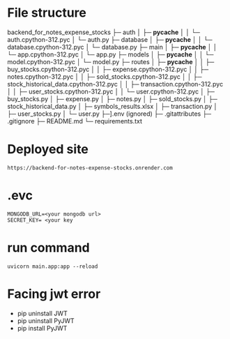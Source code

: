 # File structure
backend_for_notes_expense_stocks
  ├─ auth
  │  ├─ __pycache__
  │  │  └─ auth.cpython-312.pyc
  │  └─ auth.py
  ├─ database
  │  ├─ __pycache__
  │  │  └─ database.cpython-312.pyc
  │  └─ database.py
  ├─ main
  │  ├─ __pycache__
  │  │  └─ app.cpython-312.pyc
  │  └─ app.py
  ├─ models
  │  ├─ __pycache__
  │  │  └─ model.cpython-312.pyc
  │  └─ model.py
  ├─ routes
  │  ├─ __pycache__
  │  │  ├─ buy_stocks.cpython-312.pyc
  │  │  ├─ expense.cpython-312.pyc
  │  │  ├─ notes.cpython-312.pyc
  │  │  ├─ sold_stocks.cpython-312.pyc
  │  │  ├─ stock_historical_data.cpython-312.pyc
  │  │  ├─ transaction.cpython-312.pyc
  │  │  ├─ user_stocks.cpython-312.pyc
  │  │  └─ user.cpython-312.pyc
  │  ├─ buy_stocks.py
  │  ├─ expense.py
  │  ├─ notes.py
  │  ├─ sold_stocks.py
  │  ├─ stock_historical_data.py
  │  ├─ symbols_results.xlsx
  │  ├─ transaction.py
  │  ├─ user_stocks.py
  │  └─ user.py
  ├─].env (ignored)
  ├─ .gitattributes
  ├─ .gitignore
  ├─ README.md
  └─ requirements.txt

# Deployed site

```
https://backend-for-notes-expense-stocks.onrender.com
```


# .evc

```
MONGODB_URL=<your mongodb url>
SECRET_KEY= <your key
```

# run command

```
uvicorn main.app:app --reload
```

# Facing jwt error

- pip uninstall JWT
- pip uninstall PyJWT
- pip install PyJWT  
